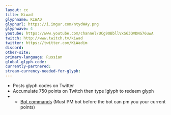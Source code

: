 ```yaml
---
layout: cc
title: Kiwad
glyphname: KIWAD
glyphurl: https://i.imgur.com/ntydWAy.png
glyphwave: 4
youtube: https://www.youtube.com/channel/UCg9OBbllVxS63QVDNG76uwA
twitch: http://www.twitch.tv/kiwad
twitter: https://twitter.com/KiWadim
discord: 
other-site: 
primary-language: Russian
global-glyph-code: 
currently-partnered: 
stream-currency-needed-for-glyph: 
---
```

* Posts glyph codes on Twitter
* Accumulate 750 points on Twitch then type !glyph to redeem glyph
* * [Bot commands](https://docs.google.com/document/d/1AcuXV46x9Ro8bnwfE3LElSvPSpm0fxIRyAoE2I8CVCQ/edit) (Must PM bot before the bot can pm you your current points)
